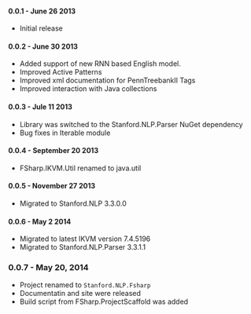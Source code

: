 #### 0.0.1 - June 26 2013
* Initial release

#### 0.0.2 - June 30 2013
* Added support of new RNN based English model.
* Improved Active Patterns
* Improved xml documentation for PennTreebankII Tags
* Improved interaction with Java collections

#### 0.0.3 - Jule 11 2013
* Library was switched to the Stanford.NLP.Parser NuGet dependency
* Bug fixes in Iterable module

#### 0.0.4 - September 20 2013
* FSharp.IKVM.Util renamed to java.util

#### 0.0.5 - November 27 2013
* Migrated to Stanford.NLP 3.3.0.0

#### 0.0.6 - May 2 2014
* Migrated to latest IKVM version 7.4.5196
* Migrated to Stanford.NLP.Parser 3.3.1.1

### 0.0.7 - May 20, 2014
* Project renamed to `Stanford.NLP.Fsharp`
* Documentatin and site were released
* Build script from FSharp.ProjectScaffold was added
